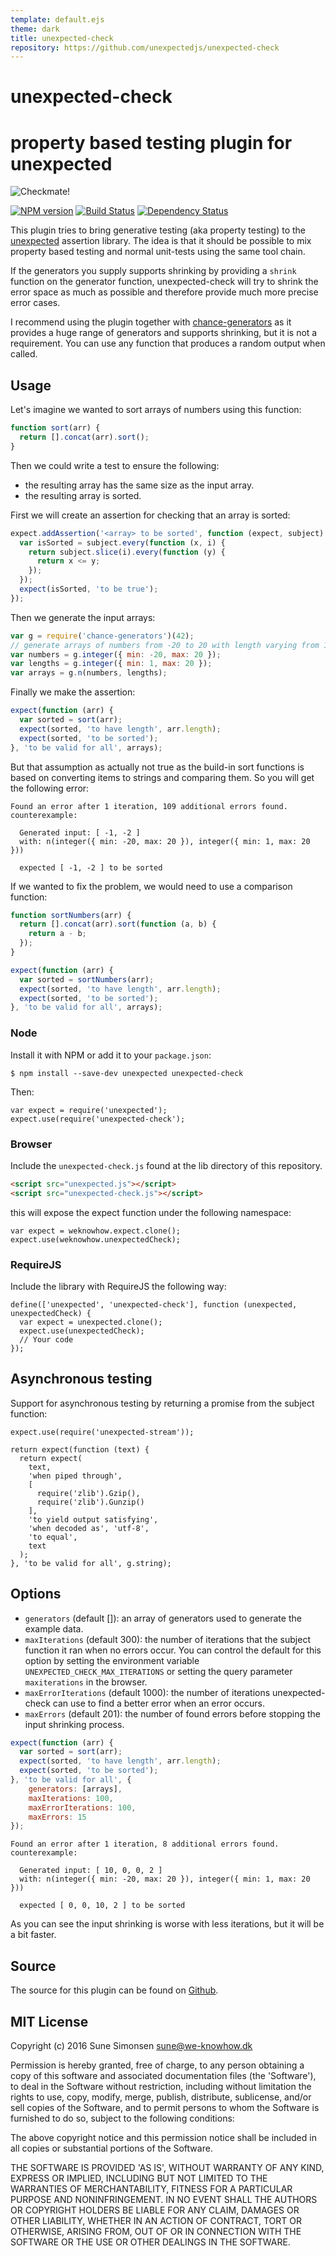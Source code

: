```yaml
---
template: default.ejs
theme: dark
title: unexpected-check
repository: https://github.com/unexpectedjs/unexpected-check
---
```


# unexpected-check
# property based testing plugin for unexpected

<img alt="Checkmate!" src="./unexpected-check.jpg" style="display: block; max-width: 100%">

[![NPM version](https://badge.fury.io/js/unexpected-check.svg)](http://badge.fury.io/js/unexpected-check)
[![Build Status](https://travis-ci.org/unexpectedjs/unexpected-check.svg?branch=master)](https://travis-ci.org/unexpectedjs/unexpected-check)
[![Dependency Status](https://david-dm.org/unexpectedjs/unexpected-check.svg)](https://david-dm.org/unexpectedjs/unexpected-check)

This plugin tries to bring generative testing (aka property testing) to the
[unexpected](http://unexpected.js.org) assertion library. The idea is that it
should be possible to mix property based testing and normal unit-tests using the
same tool chain.

If the generators you supply supports shrinking by providing a `shrink` function
on the generator function, unexpected-check will try to shrink the error space
as much as possible and therefore provide much more precise error cases.

I recommend using the plugin together with
[chance-generators](https://sunesimonsen.github.io/chance-generators/) as it
provides a huge range of generators and supports shrinking, but it is not a
requirement. You can use any function that produces a random output when called.

## Usage

Let's imagine we wanted to sort arrays of numbers using this function:

```js
function sort(arr) {
  return [].concat(arr).sort();
}
```

Then we could write a test to ensure the following:

* the resulting array has the same size as the input array.
* the resulting array is sorted.

First we will create an assertion for checking that an array is sorted:

```js
expect.addAssertion('<array> to be sorted', function (expect, subject) {
  var isSorted = subject.every(function (x, i) {
    return subject.slice(i).every(function (y) {
      return x <= y;
    });
  });
  expect(isSorted, 'to be true');
});
```

Then we generate the input arrays:

```js
var g = require('chance-generators')(42);
// generate arrays of numbers from -20 to 20 with length varying from 1 to 20
var numbers = g.integer({ min: -20, max: 20 });
var lengths = g.integer({ min: 1, max: 20 });
var arrays = g.n(numbers, lengths);
```

Finally we make the assertion:

```js
expect(function (arr) {
  var sorted = sort(arr);
  expect(sorted, 'to have length', arr.length);
  expect(sorted, 'to be sorted');
}, 'to be valid for all', arrays);
```

But that assumption as actually not true as the build-in sort functions is based
on converting items to strings and comparing them. So you will get the following error:

```output
Found an error after 1 iteration, 109 additional errors found.
counterexample:

  Generated input: [ -1, -2 ]
  with: n(integer({ min: -20, max: 20 }), integer({ min: 1, max: 20 }))

  expected [ -1, -2 ] to be sorted
```

If we wanted to fix the problem, we would need to use a comparison function:

```js
function sortNumbers(arr) {
  return [].concat(arr).sort(function (a, b) {
    return a - b;
  });
}
```

```js
expect(function (arr) {
  var sorted = sortNumbers(arr);
  expect(sorted, 'to have length', arr.length);
  expect(sorted, 'to be sorted');
}, 'to be valid for all', arrays);
```

### Node

Install it with NPM or add it to your `package.json`:

```
$ npm install --save-dev unexpected unexpected-check
```

Then:

```js#evaluate:false
var expect = require('unexpected');
expect.use(require('unexpected-check');
```

### Browser

Include the `unexpected-check.js` found at the lib directory of this
repository.

```html
<script src="unexpected.js"></script>
<script src="unexpected-check.js"></script>
```

this will expose the expect function under the following namespace:

```js#evaluate:false
var expect = weknowhow.expect.clone();
expect.use(weknowhow.unexpectedCheck);
```

### RequireJS

Include the library with RequireJS the following way:

```js#evaluate:false
define(['unexpected', 'unexpected-check'], function (unexpected, unexpectedCheck) {
  var expect = unexpected.clone();
  expect.use(unexpectedCheck);
  // Your code
});
```

## Asynchronous testing

Support for asynchronous testing by returning a promise from the subject
function:

```js#async:true
expect.use(require('unexpected-stream'));

return expect(function (text) {
  return expect(
    text,
    'when piped through',
    [
      require('zlib').Gzip(),
      require('zlib').Gunzip()
    ],
    'to yield output satisfying',
    'when decoded as', 'utf-8',
    'to equal',
    text
  );
}, 'to be valid for all', g.string);
```

## Options

* `generators` (default []): an array of generators used to generate the example
  data.
* `maxIterations` (default 300): the number of iterations that the subject
  function it ran when no errors occur. You can control the default for this
  option by setting the environment variable `UNEXPECTED_CHECK_MAX_ITERATIONS`
  or setting the query parameter `maxiterations` in the browser.
* `maxErrorIterations` (default 1000): the number of iterations unexpected-check
  can use to find a better error when an error occurs.
* `maxErrors` (default 201): the number of found errors before stopping the input
  shrinking process.

```js
expect(function (arr) {
  var sorted = sort(arr);
  expect(sorted, 'to have length', arr.length);
  expect(sorted, 'to be sorted');
}, 'to be valid for all', {
    generators: [arrays],
    maxIterations: 100,
    maxErrorIterations: 100,
    maxErrors: 15
});
```

```output
Found an error after 1 iteration, 8 additional errors found.
counterexample:

  Generated input: [ 10, 0, 0, 2 ]
  with: n(integer({ min: -20, max: 20 }), integer({ min: 1, max: 20 }))

  expected [ 0, 0, 10, 2 ] to be sorted
```

As you can see the input shrinking is worse with less iterations, but it will be
a bit faster.

## Source

The source for this plugin can be found on
[Github](https://github.com/unexpectedjs/unexpected-check).

## MIT License

Copyright (c) 2016 Sune Simonsen <sune@we-knowhow.dk>

Permission is hereby granted, free of charge, to any person obtaining
a copy of this software and associated documentation files (the
'Software'), to deal in the Software without restriction, including
without limitation the rights to use, copy, modify, merge, publish,
distribute, sublicense, and/or sell copies of the Software, and to
permit persons to whom the Software is furnished to do so, subject to
the following conditions:

The above copyright notice and this permission notice shall be
included in all copies or substantial portions of the Software.

THE SOFTWARE IS PROVIDED 'AS IS', WITHOUT WARRANTY OF ANY KIND,
EXPRESS OR IMPLIED, INCLUDING BUT NOT LIMITED TO THE WARRANTIES OF
MERCHANTABILITY, FITNESS FOR A PARTICULAR PURPOSE AND
NONINFRINGEMENT. IN NO EVENT SHALL THE AUTHORS OR COPYRIGHT HOLDERS BE
LIABLE FOR ANY CLAIM, DAMAGES OR OTHER LIABILITY, WHETHER IN AN ACTION
OF CONTRACT, TORT OR OTHERWISE, ARISING FROM, OUT OF OR IN CONNECTION
WITH THE SOFTWARE OR THE USE OR OTHER DEALINGS IN THE SOFTWARE.
